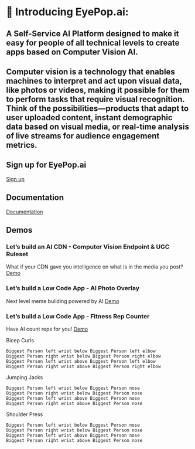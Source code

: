 # 👋 Introducing EyePop.ai: 
## A Self-Service AI Platform designed to make it easy for people of all technical levels to create apps based on Computer Vision AI.

## Computer vision is a technology that enables machines to interpret and act upon visual data, like photos or videos, making it possible for them to perform tasks that require visual recognition. Think of the possibilities—products that adapt to user uploaded content, instant demographic data based on visual media, or real-time analysis of live streams for audience engagement metrics.

## Sign up for EyePop.ai
[Sign up](https://app.eyepop.ai/sign-up)

## Documentation
[Documentation](https://docs.google.com/document/d/1Bww57Zfn4csWAebSh-xSDa6c4aJ-l1RgFbSgqbew9S0/edit)

## Demos

### Let’s build an AI CDN - Computer Vision Endpoint & UGC Ruleset
What if your CDN gave you intelligence on what is in the media you post?
[Demo](./AI%20CDN%20-%20Computer%20Vision%20Endpoint%20%26%20UGC%20Ruleset/)

### Let’s build a Low Code App - AI Photo Overlay
Next level meme building powered by AI
[Demo](./AI%20Photo%20Overlay%20-%20Low%20code%20Tester/)

### Let’s build a Low Code App - Fitness Rep Counter
Have AI count reps for you!
[Demo](./Fitness%20Rep%20Counter/)

Bicep Curls
```
Biggest Person left wrist below Biggest Person left elbow
Biggest Person right wrist below Biggest Person right elbow
Biggest Person left wrist above Biggest Person left elbow
Biggest Person right wrist above Biggest Person right elbow
```

Jumping Jacks
```
Biggest Person left wrist below Biggest Person nose
Biggest Person right wrist below Biggest Person nose
Biggest Person left wrist above Biggest Person nose
Biggest Person right wrist above Biggest Person nose
```

Shoulder Press
```
Biggest Person left wrist below Biggest Person nose
Biggest Person right wrist below Biggest Person nose
Biggest Person left wrist above Biggest Person nose
Biggest Person right wrist above Biggest Person nose
```

